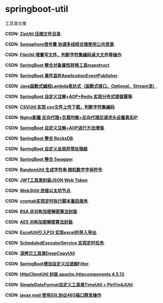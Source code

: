# springboot-util
工具类合集

**CSDN**: [**ZipUtil 压缩文件目录**](https://blog.csdn.net/weixin_39792935/article/details/126932962).

**CSDN**: [**Semaphore信号量 协调多线程合理使用公共资源**](https://blog.csdn.net/weixin_39792935/article/details/124886204).

**CSDN**: [**FileUtil 增量写文件、判断字符集编码读大文件等操作**](https://blog.csdn.net/weixin_39792935/article/details/124869872).

**CSDN**: [**SpringBoot 整合对象属性转换工具mapstruct**](https://blog.csdn.net/weixin_39792935/article/details/123229542).

**CSDN**: [**SpringBoot 事件监听ApplicationEventPublisher**](https://blog.csdn.net/weixin_39792935/article/details/123208052).

**CSDN**: [**Java函数式编程Lambda表达式（函数式接口、Optional、Stream流）**](https://blog.csdn.net/weixin_39792935/article/details/122856344).

**CSDN**: [**SpringBoot 自定义注解+AOP+Redis 实现分布式锁做幂等**](https://blog.csdn.net/weixin_39792935/article/details/122068383).

**CSDN**: [**CSVUtil 实现 csv文件上传下载，判断字符集编码**](https://blog.csdn.net/weixin_39792935/article/details/122055929).

**CSDN**: [**Nginx配置 反向代理+负载均衡+反向代理后请求头设置真实IP**](https://blog.csdn.net/weixin_39792935/article/details/121861762).

**CSDN**: [**SpringBoot 自定义注解+AOP进行方法增强**](https://blog.csdn.net/weixin_39792935/article/details/121828504).

**CSDN**: [**SpringBoot 整合 RocksDB**](https://blog.csdn.net/weixin_39792935/article/details/121684704).

**CSDN**: [**SpringBoot 自定义全局异常处理器**](https://blog.csdn.net/weixin_39792935/article/details/121249071).

**CSDN**: [**SpringBoot 整合 Swagger**](https://blog.csdn.net/weixin_39792935/article/details/116154393).

**CSDN**: [**RandomUtil 生成字符串 随机数字字母符号**](https://blog.csdn.net/weixin_39792935/article/details/115917221).

**CSDN**: [**JWT工具类封装JSON Web Token**](https://blog.csdn.net/weixin_39792935/article/details/116153987).

**CSDN**: [**Web3Util 连接以太坊节点**](https://blog.csdn.net/weixin_39792935/article/details/115730970).

**CSDN**: [**crontab实现定时执行脚本重启服务**](https://blog.csdn.net/weixin_39792935/article/details/107254814).

**CSDN**: [**RSA 非对称加密解密算法封装**](https://blog.csdn.net/weixin_39792935/article/details/106381898).

**CSDN**: [**AES 对称加密解密算法封装**](https://blog.csdn.net/weixin_39792935/article/details/106381347).

**CSDN**: [**ExcelUtil引入POI 实现excel的导入导出**](https://blog.csdn.net/weixin_39792935/article/details/105950144).

**CSDN**: [**ScheduledExecutorService 实现定时任务**](https://blog.csdn.net/weixin_39792935/article/details/105357000).

**CSDN**: [**深拷贝工具类DeepCopyUtil**](https://blog.csdn.net/weixin_39792935/article/details/104789142).

**CSDN**: [**SpringBoot增加自定义过滤器Filter**](https://blog.csdn.net/weixin_39792935/article/details/103289617).

**CSDN**: [**HttpClientUtil 封装 apache.httpcomponents 4.5.13**](https://blog.csdn.net/weixin_39792935/article/details/89002792).

**CSDN**: [**SimpleDateFormat自定义工具类TimeUtil + PinYin4JUtil**](https://blog.csdn.net/weixin_39792935/article/details/87730728).

**CSDN**: [**javax mail 使用SSL协议465端口群发操作**](https://blog.csdn.net/weixin_39792935/article/details/86616175).

